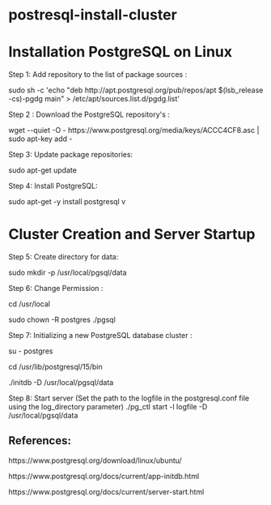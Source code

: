 # postresql-install-cluster
# Installation PostgreSQL on Linux 

<p>Step 1: Add repository to the list of package sources :</p>
<p>sudo sh -c 'echo "deb http://apt.postgresql.org/pub/repos/apt $(lsb_release -cs)-pgdg main" > /etc/apt/sources.list.d/pgdg.list'</p>

<p>Step 2 : Download the PostgreSQL repository's :</p>
<p>wget --quiet -O - https://www.postgresql.org/media/keys/ACCC4CF8.asc | sudo apt-key add - </p>

<p>Step 3: Update package repositories: </p> 
<p>sudo apt-get update </p>

<p>Step 4: Install PostgreSQL:  </p>
<p>sudo apt-get -y install postgresql v
       
# Cluster Creation and Server Startup 

<p>Step 5:  Create directory for data: </p>
<p>sudo mkdir -p /usr/local/pgsql/data </p>

<p>Step 6: Change Permission : </p>
<p>cd /usr/local </p>
<p>sudo chown -R postgres ./pgsql </p>

<p>Step 7: Initializing a new PostgreSQL database cluster :</p>
<p>su - postgres </p>
<p>cd /usr/lib/postgresql/15/bin </p>
<p>./initdb -D /usr/local/pgsql/data </p>

Step 8:  Start server (Set the path to the logfile in the postgresql.conf file using the log_directory parameter)
./pg_ctl start -l logfile -D /usr/local/pgsql/data

<h2>References:</h2>
<p>https://www.postgresql.org/download/linux/ubuntu/ </p>
<p>https://www.postgresql.org/docs/current/app-initdb.html </p> 
<p>https://www.postgresql.org/docs/current/server-start.html </p>
